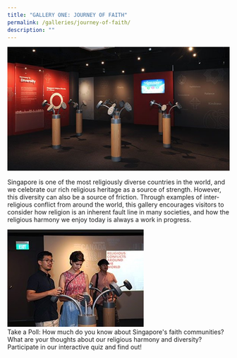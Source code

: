 ```yaml
---
title: "GALLERY ONE: JOURNEY OF FAITH"
permalink: /galleries/journey-of-faith/
description: ""
---
```

![GALLERY ONE: JOURNEY OF FAITH](/images/G1_1.jpg)

Singapore is one of the most religiously diverse countries in the world, and we celebrate our rich religious heritage as a source of strength. However, this diversity can also be a source of friction. Through examples of inter-religious conflict from around the world, this gallery encourages visitors to consider how religion is an inherent fault line in many societies, and how the religious harmony we enjoy today is always a work in progress.

<div class="row">
<div class="col is-4"><img  src="/images/G1_highlights.jpg"/></div>
<div class="col is-8">Take a Poll: How much do you know about Singapore's faith communities? What are your thoughts about our religious harmony and diversity? Participate in our interactive quiz and find out!</div>
</div>